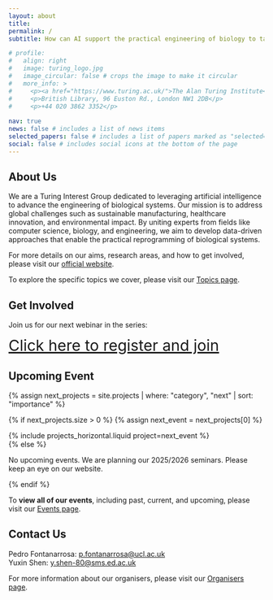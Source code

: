 ```yaml
---
layout: about
title: 
permalink: /
subtitle: How can AI support the practical engineering of biology to tackle global challenges? #<a href='#'>Affiliations</a>. Address. Contacts. Motto. Etc.

# profile:
#   align: right
#   image: turing_logo.jpg
#   image_circular: false # crops the image to make it circular
#   more_info: >
#     <p><a href="https://www.turing.ac.uk/">The Alan Turing Institute</a></p>
#     <p>British Library, 96 Euston Rd., London NW1 2DB</p>
#     <p>+44 020 3862 3352</p>
    
nav: true
news: false # includes a list of news items
selected_papers: false # includes a list of papers marked as "selected={true}"
social: false # includes social icons at the bottom of the page
---
```


## About Us

We are a Turing Interest Group dedicated to leveraging artificial intelligence to advance the engineering of biological systems. Our mission is to address global challenges such as sustainable manufacturing, healthcare innovation, and environmental impact. By uniting experts from fields like computer science, biology, and engineering, we aim to develop data-driven approaches that enable the practical reprogramming of biological systems.

For more details on our aims, research areas, and how to get involved, please visit our [official website](https://www.turing.ac.uk/research/interest-groups/data-centric-biological-design-and-engineering).

To explore the specific topics we cover, please visit our [Topics page](/topics/).

## Get Involved

<p>Join us for our next webinar in the series:</p>
<div style="font-size: 30px;">
  <a href="https://ucl.zoom.us/webinar/register/WN_ADbaTtOiRuu1oeFMFQR7sQ">Click here to register and join</a>
</div>

<div style="margin-bottom: 25px;"></div> 

## Upcoming Event

<div style="margin-top: 15px;"></div> 

{% assign next_projects = site.projects | where: "category", "next" | sort: "importance" %}

{% if next_projects.size > 0 %}
  {% assign next_event = next_projects[0] %}
  <div class="container">
    <div class="row row-cols-1 row-cols-md-1">
      {% include projects_horizontal.liquid project=next_event %}
    </div>
  </div>
{% else %}
  <p>No upcoming events. We are planning our 2025/2026 seminars. Please keep an eye on our website.</p>
{% endif %}


To **view all of our events**, including past, current, and upcoming, please visit our [Events page](/events/).


<!--
#### Subscribe to Our Seminar Series

<p>Never miss an event! Subscribe to our seminar series calendar to receive automatic updates, or add our events to your personal calendar:</p>


<a href="https://calendar.google.com/calendar/u/1?cid=ZGNiLnR1cmluZ0BnbWFpbC5jb20" target="_blank" class="btn btn-primary">Subscribe via Google Calendar</a>
<a href="https://calendar.google.com/calendar/ical/dcb.turing%40gmail.com/public/basic.ics" target="_blank" class="btn btn-success">Add to iCal or Outlook (.ics)</a>

<p>By subscribing, any new events we add will automatically appear in your calendar.</p>
-->

## Contact Us

Pedro Fontanarrosa: <a href="mailto:p.fontanarrosa@ucl.ac.uk">p.fontanarrosa@ucl.ac.uk</a>  
Yuxin Shen: <a href="mailto:y.shen-80@sms.ed.ac.uk">y.shen-80@sms.ed.ac.uk</a>

For more information about our organisers, please visit our [Organisers page](/organisers/).
